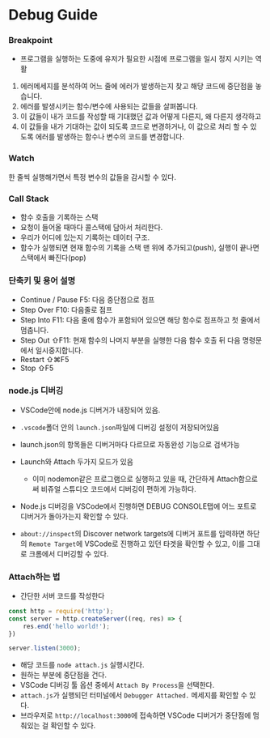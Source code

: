 # Debug Guide

### Breakpoint
- 프로그램을 실행하는 도중에 유저가 필요한 시점에 프로그램을 일시 정지 시키는 역활

1. 에러메세지를 분석하여 어느 줄에 에러가 발생하는지 찾고 해당 코드에 중단점을 놓습니다.
2. 에러를 발생시키는 함수/변수에 사용되는 값들을 살펴봅니다.
3. 이 값들이 내가 코드를 작성할 때 기대했던 값과 어떻게 다른지, 왜 다른지 생각하고
4. 이 값들을 내가 기대하는 값이 되도록 코드로 변경하거나, 이 값으로 처리 할 수 있도록 에러를 발생하는 함수나 변수의 코드를 변경합니다.

### Watch

한 줄씩 실행해가면서 특정 변수의 값들을 감시할 수 있다.

### Call Stack
- 함수 호출을 기록하는 스택
- 요청이 들어올 때마다 콜스택에 담아서 처리한다.
- 우리가 어디에 있는지 기록하는 데이터 구조.
- 함수가 실행되면 현재 함수의 기록을 스택 맨 위에 추가되고(push), 실행이 끝나면 스택에서 빠진다(pop)

### 단축키 및 용어 설명
- Continue / Pause F5: 다음 중단점으로 점프
- Step Over F10: 다음줄로 점프
- Step Into F11: 다음 줄에 함수가 포함되어 있으면 해당 함수로 점프하고 첫 줄에서 멈춥니다.
- Step Out ⇧F11: 현재 함수의 나머지 부분을 실행한 다음 함수 호출 뒤 다음 명령문에서 일시중지합니다.
- Restart ⇧⌘F5
- Stop ⇧F5

### node.js 디버깅 

- VSCode안에 node.js 디버거가 내장되어 있음.
- `.vscode`폴더 안의 `launch.json`파일에 디버깅 설정이 저장되어있음
- launch.json의 항목들은 디버거마다 다르므로 자동완성 기능으로 검색가능
- Launch와 Attach 두가지 모드가 있음
  - 이미 nodemon같은 프로그램으로 실행하고 있을 때, 간단하게 Attach함으로써 비쥬얼 스튜디오 코드에서 디버깅이 편하게 가능하다.

- Node.js 디버깅을 VSCode에서 진행하면 DEBUG CONSOLE탭에 어느 포트로 디버거가 돌아가는지 확인할 수 있다.
- `about://inspect`의 Discover network targets에 디버거 포트를 입력하면 하단의 `Remote Target`에 VSCode로 진행하고 있던 타겟을 확인할 수 있고, 이를 그대로 크롬에서 디버깅할 수 있다.

### Attach하는 법

- 간단한 서버 코드를 작성한다
```js
const http = require('http');
const server = http.createServer((req, res) => {
    res.end('hello world!');
})

server.listen(3000);
```
- 해당 코드를 `node attach.js` 실행시킨다.
- 원하는 부분에 중단점을 건다.
- VSCode 디버깅 툴 옵션 중에서 `Attach By Process`을 선택한다.
- `attach.js`가 실행되던 터미널에서 `Debugger Attached.` 메세지를 확인할 수 있다.
- 브라우저로 `http://localhost:3000`에 접속하면 VSCode 디버거가 중단점에 멈춰있는 걸 확인할 수 있다.